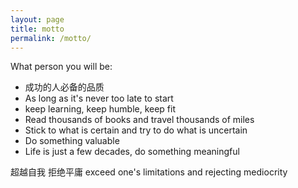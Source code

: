 ```yaml
---
layout: page
title: motto
permalink: /motto/
---
```


What person you will be:

- 成功的人必备的品质
- As long as it's never too late to start
- keep learning, keep humble, keep fit
- Read thousands of books and travel thousands of miles
- Stick to what is certain and try to do what is uncertain
- Do something valuable
- Life is just a few decades, do something meaningful

超越自我 拒绝平庸 exceed one's limitations and rejecting mediocrity